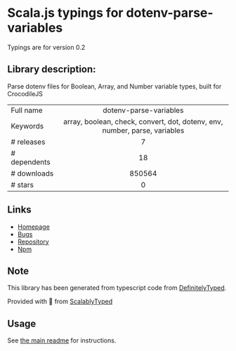 
# Scala.js typings for dotenv-parse-variables

Typings are for version 0.2

## Library description:
Parse dotenv files for Boolean, Array, and Number variable types, built for CrocodileJS

|                    |                 |
| ------------------ | :-------------: |
| Full name          | dotenv-parse-variables |
| Keywords           | array, boolean, check, convert, dot, dotenv, env, number, parse, variables |
| # releases         | 7 |
| # dependents       | 18 |
| # downloads        | 850564 |
| # stars            | 0 |

## Links
- [Homepage](https://github.com/niftylettuce/dotenv-parse-variables)
- [Bugs](https://github.com/niftylettuce/dotenv-parse-variables/issues)
- [Repository](https://github.com/niftylettuce/dotenv-parse-variables)
- [Npm](https://www.npmjs.com/package/dotenv-parse-variables)
    


## Note
This library has been generated from typescript code from [DefinitelyTyped](https://definitelytyped.org).

Provided with :purple_heart: from [ScalablyTyped](https://github.com/oyvindberg/ScalablyTyped)

## Usage
See [the main readme](../../readme.md) for instructions.


